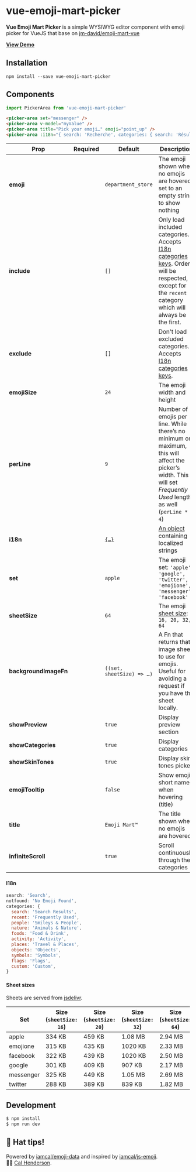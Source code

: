 # vue-emoji-mart-picker

<b>Vue Emoji Mart Picker</b> is a simple WYSIWYG editor component with emoji picker for VueJS that base on [jm-david/emoji-mart-vue](https://github.com/jm-david/emoji-mart-vue)

<b>[View Demo](https://tungquach.github.io/vue-emoji-mart-picker/)</b>

## Installation

`npm install --save vue-emoji-mart-picker`

## Components
```js
import PickerArea from 'vue-emoji-mart-picker'
```

```html
<picker-area set="messenger" />
<picker-area v-model="myValue" />
<picker-area title="Pick your emoji…" emoji="point_up" />
<picker-area :i18n="{ search: 'Recherche', categories: { search: 'Résultats de recherche', recent: 'Récents' } }" />
```

| Prop | Required | Default | Description |
| ---- | :------: | ------- | ----------- |
| **emoji** | | `department_store` | The emoji shown when no emojis are hovered, set to an empty string to show nothing |
| **include** | | `[]` | Only load included categories. Accepts [I18n categories keys](#i18n). Order will be respected, except for the `recent` category which will always be the first. |
| **exclude** | | `[]` | Don't load excluded categories. Accepts [I18n categories keys](#i18n). |
| **emojiSize** | | `24` | The emoji width and height |
| **perLine** | | `9` | Number of emojis per line. While there’s no minimum or maximum, this will affect the picker’s width. This will set *Frequently Used* length as well (`perLine * 4`) |
| **i18n** | | [`{…}`](#i18n) | [An object](#i18n) containing localized strings |
| **set** | | `apple` | The emoji set: `'apple', 'google', 'twitter', 'emojione', 'messenger', 'facebook'` |
| **sheetSize** | | `64` | The emoji [sheet size](#sheet-sizes): `16, 20, 32, 64` |
| **backgroundImageFn** | | ```((set, sheetSize) => …)``` | A Fn that returns that image sheet to use for emojis. Useful for avoiding a request if you have the sheet locally. |
| **showPreview** | | `true` | Display preview section |
| **showCategories** | | `true` | Display categories |
| **showSkinTones** | | `true` | Display skin tones picker |
| **emojiTooltip** | | `false` | Show emojis short name when hovering (title) |
| **title** | | `Emoji Mart™` | The title shown when no emojis are hovered |
| **infiniteScroll** | | `true` | Scroll continuously through the categories |

#### I18n
```js
search: 'Search',
notfound: 'No Emoji Found',
categories: {
  search: 'Search Results',
  recent: 'Frequently Used',
  people: 'Smileys & People',
  nature: 'Animals & Nature',
  foods: 'Food & Drink',
  activity: 'Activity',
  places: 'Travel & Places',
  objects: 'Objects',
  symbols: 'Symbols',
  flags: 'Flags',
  custom: 'Custom',
}
```

#### Sheet sizes
Sheets are served from [jsdelivr](https://cdn.jsdelivr.net).

| Set       | Size (`sheetSize: 16`) | Size (`sheetSize: 20`) | Size (`sheetSize: 32`) | Size (`sheetSize: 64`) |
| --------- | ---------------------- | ---------------------- | ---------------------- | ---------------------- |
| apple     | 334 KB                 | 459 KB                 | 1.08 MB                | 2.94 MB                |
| emojione  | 315 KB                 | 435 KB                 | 1020 KB                | 2.33 MB                |
| facebook  | 322 KB                 | 439 KB                 | 1020 KB                | 2.50 MB                |
| google    | 301 KB                 | 409 KB                 |  907 KB                | 2.17 MB                |
| messenger | 325 KB                 | 449 KB                 | 1.05 MB                | 2.69 MB                |
| twitter   | 288 KB                 | 389 KB                 |  839 KB                | 1.82 MB                |


## Development
```bash
$ npm install
$ npm run dev
```

## 🎩 Hat tips!
Powered by [iamcal/emoji-data](https://github.com/iamcal/emoji-data) and inspired by [iamcal/js-emoji](https://github.com/iamcal/js-emoji).<br>
🙌🏼  [Cal Henderson](https://github.com/iamcal).
